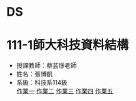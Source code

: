 # DS
# 111-1師大科技資料結構
* 授課教師：蔡芸琤老師  
* 姓名：張博凱  
* 系級：科技系114級  
 [作業一](https://youtu.be/mW1UsPgRkEs)
 [作業二](https://youtu.be/SgcA3y3HRg4)
 [作業三](https://youtu.be/EROWfOHcU6I)
 [作業四](https://youtu.be/jlpSg4TJf5U)
 [作業五](https://youtu.be/gQ5ADa413Gw)